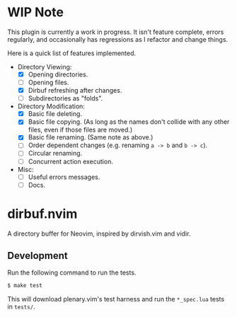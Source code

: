 # WIP Note

This plugin is currently a work in progress. It isn't feature complete, errors
regularly, and occasionally has regressions as I refactor and change things.

Here is a quick list of features implemented.

* Directory Viewing:
  * [x] Opening directories.
  * [ ] Opening files.
  * [x] Dirbuf refreshing after changes.
  * [ ] Subdirectories as "folds".
* Directory Modification:
  * [x] Basic file deleting.
  * [x] Basic file copying. (As long as the names don't collide with any other files,
    even if those files are moved.)
  * [x] Basic file renaming. (Same note as above.)
  * [ ] Order dependent changes (e.g. renaming `a -> b` and `b -> c`).
  * [ ] Circular renaming.
  * [ ] Concurrent action execution.
* Misc:
  * [ ] Useful errors messages.
  * [ ] Docs.

# dirbuf.nvim

A directory buffer for Neovim, inspired by dirvish.vim and vidir.

## Development

Run the following command to run the tests.

```sh
$ make test
```

This will download plenary.vim's test harness and run the `*_spec.lua` tests in
`tests/`.
